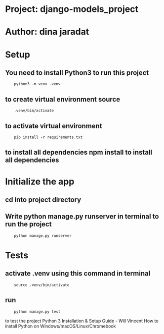 # Project: django-models_project
# Author: dina jaradat

# Setup
## You need to install Python3 to run this project
        python3 -m venv .venv 
## to create virtual environment source
        .venv/bin/activate 
## to activate virtual environment
        pip install -r requirements.txt 
## to install all dependencies npm install to install all dependencies
# Initialize the app
## cd into project directory
## Write python manage.py runserver in terminal to run the project
        python manage.py runserver
# Tests
## activate .venv using this command in terminal
        source .venv/bin/activate 
## run
        python manage.py test 
to test the project Python 3 Installation & Setup Guide - Will Vincent How to install Python on Windows/macOS/Linux/Chromebook